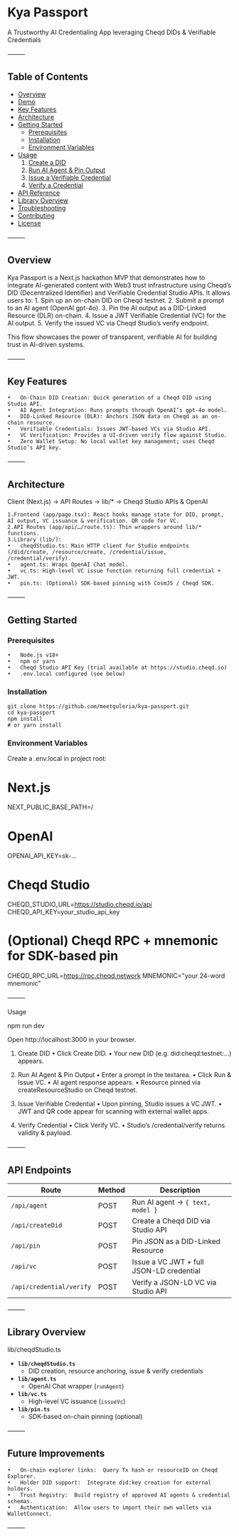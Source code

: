 # Kya Passport

A Trustworthy AI Credentialing App leveraging Cheqd DIDs & Verifiable Credentials

⸻

## Table of Contents
- [Overview](#overview)
- [Demo](#demo)
- [Key Features](#key-features)
- [Architecture](#architecture)
- [Getting Started](#getting-started)  
  - [Prerequisites](#prerequisites)  
  - [Installation](#installation)  
  - [Environment Variables](#environment-variables)  
- [Usage](#usage)  
  1. [Create a DID](#create-a-did)  
  2. [Run AI Agent & Pin Output](#run-ai-agent--pin-output)  
  3. [Issue a Verifiable Credential](#issue-a-verifiable-credential)  
  4. [Verify a Credential](#verify-a-credential)  
- [API Reference](#api-reference)
- [Library Overview](#library-overview)
- [Troubleshooting](#troubleshooting)
- [Contributing](#contributing)
- [License](#license)

⸻

## Overview

Kya Passport is a Next.js hackathon MVP that demonstrates how to integrate AI-generated content with Web3 trust infrastructure using Cheqd’s DID (Decentralized Identifier) and Verifiable Credential Studio APIs. It allows users to:
	1.	Spin up an on-chain DID on Cheqd testnet.
	2.	Submit a prompt to an AI agent (OpenAI gpt-4o).
	3.	Pin the AI output as a DID-Linked Resource (DLR) on-chain.
	4.	Issue a JWT Verifiable Credential (VC) for the AI output.
	5.	Verify the issued VC via Cheqd Studio’s verify endpoint.

This flow showcases the power of transparent, verifiable AI for building trust in AI-driven systems.

⸻

## Key Features
	•	On-Chain DID Creation: Quick generation of a Cheqd DID using Studio API.
	•	AI Agent Integration: Runs prompts through OpenAI’s gpt-4o model.
	•	DID-Linked Resource (DLR): Anchors JSON data on Cheqd as an on-chain resource.
	•	Verifiable Credentials: Issues JWT-based VCs via Studio API.
	•	VC Verification: Provides a UI-driven verify flow against Studio.
	•	Zero Wallet Setup: No local wallet key management; uses Cheqd Studio’s API key.

⸻

## Architecture

Client (Next.js)  →  API Routes  →  lib/*  →  Cheqd Studio APIs & OpenAI

	1.Frontend (app/page.tsx): React hooks manage state for DID, prompt, AI output, VC issuance & verification. QR code for VC.
	2.API Routes (app/api/…/route.ts): Thin wrappers around lib/* functions.
	3.Library (lib/):
	•	cheqdStudio.ts: Main HTTP client for Studio endpoints (/did/create, /resource/create, /credential/issue, /credential/verify).
	•	agent.ts: Wraps OpenAI Chat model.
	•	vc.ts: High-level VC issue function returning full credential + JWT.
	•	pin.ts: (Optional) SDK-based pinning with CosmJS / Cheqd SDK.

⸻

## Getting Started

### Prerequisites
	•	Node.js v18+
	•	npm or yarn
	•	Cheqd Studio API Key (trial available at https://studio.cheqd.io)
	•	.env.local configured (see below)

### Installation

```
git clone https://github.com/meetguleria/kya-passport.git
cd kya-passport
npm install
# or yarn install
```

### Environment Variables

Create a .env.local in project root:

# Next.js
NEXT_PUBLIC_BASE_PATH=/

# OpenAI
OPENAI_API_KEY=sk-...

# Cheqd Studio
CHEQD_STUDIO_URL=https://studio.cheqd.io/api
CHEQD_API_KEY=your_studio_api_key

# (Optional) Cheqd RPC + mnemonic for SDK-based pin
CHEQD_RPC_URL=https://rpc.cheqd.network
MNEMONIC="your 24-word mnemonic"


⸻

Usage

npm run dev

Open http://localhost:3000 in your browser.

1. Create DID
	•	Click Create DID.
	•	Your new DID (e.g. did:cheqd:testnet:...) appears.

2. Run AI Agent & Pin Output
	•	Enter a prompt in the textarea.
	•	Click Run & Issue VC.
	•	AI agent response appears.
	•	Resource pinned via createResourceStudio on Cheqd testnet.

3. Issue Verifiable Credential
	•	Upon pinning, Studio issues a VC JWT.
	•	JWT and QR code appear for scanning with external wallet apps.

4. Verify Credential
	•	Click Verify VC.
	•	Studio’s /credential/verify returns validity & payload.

⸻

## API Endpoints

| Route                          | Method | Description                                   |
|--------------------------------|--------|-----------------------------------------------|
| `/api/agent`                   | POST   | Run AI agent → `{ text, model }`              |
| `/api/createDid`               | POST   | Create a Cheqd DID via Studio API             |
| `/api/pin`                     | POST   | Pin JSON as a DID-Linked Resource             |
| `/api/vc`                      | POST   | Issue a VC JWT + full JSON-LD credential      |
| `/api/credential/verify`       | POST   | Verify a JSON-LD VC via Studio API            |

⸻

## Library Overview

lib/cheqdStudio.ts

- **`lib/cheqdStudio.ts`**  
  - DID creation, resource anchoring, issue & verify credentials  
- **`lib/agent.ts`**  
  - OpenAI Chat wrapper (`runAgent`)  
- **`lib/vc.ts`**  
  - High-level VC issuance (`issueVc`)  
- **`lib/pin.ts`**  
  - SDK-based on-chain pinning (optional)

⸻

## Future Improvements
	•	On-chain explorer links:  Query Tx hash or resourceID on Cheqd Explorer.
	•	Holder DID support:  Integrate did:key creation for external holders.
	•	Trust Registry:  Build registry of approved AI agents & credential schemas.
	•	Authentication:  Allow users to import their own wallets via WalletConnect.

⸻
